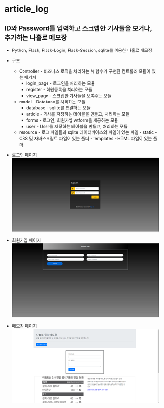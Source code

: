 # article_log
## ID와 Password를 입력하고 스크랩한 기사들을 보거나, 추가하는 나홀로 메모장

- Python, Flask, Flask-Login, Flask-Session, sqlite를 이용한 나홀로 메모장
- 구조
	- Controller - 비즈니스 로직을 처리하는 뷰 함수가 구현된 컨트롤러 모듈이 있는 패키지
		- login_page - 로그인을 처리하는 모듈
		- register - 회원등록을 처리하는 모듈
		- view_page - 스크랩한 기사들을 보여주는 모듈
	- model - Database를 처리하는 모듈
		- database - sqlite를 연결하는 모듈
		- article - 기사를 저장하는 테이블을 만들고, 처리하는 모듈
		- forms - 로그인, 회원가입 wtform을 제공하는 모듈
		- user - User를 저장하는 테이블을 만들고, 처리하는 모듈
	- resource - 로그 파일들과 sqlite 데이터베이스의 파일이 있는 파일
            - static - CSS 및 자바스크립트 파일이 있는 폴더
            - templates - HTML 파일이 있는 폴더
- 로그인 페이지
![login_page](./image/login_page.png)

- 회원가입 페이지
![회원가입](./image/register.png)

- 메모장 페이지
![메모장](./image/view.png)